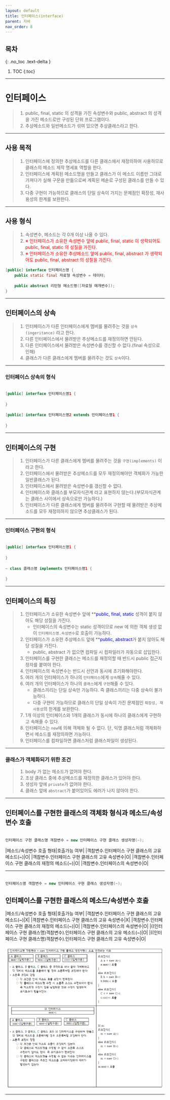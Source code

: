 ```yaml
---
layout: default
title: 인터페이스(interface)
parent: 자바
nav_order: 8
---
```

## 목차
{: .no_toc .text-delta }

1. TOC
{:toc}
---

# **인터페이스**
> 1. public, final, static 의 성격을 가진 속성변수와 public, abstract 의 성격을 가진 메소드로만 구성된 단위 프로그램이다.
> 2. 추상메소드와 일반메소드가 섞여 있으면 추상클래스라고 한다.

---

## **사용 목적**
> 1. 인터페이스에 정의한 추상메소드를 다른 클래스에서 재정의하여 사용하므로 클래스의 메소드 제작 명세표 역할을 한다.
> 2. 인터페이스에 계획된 메소드명을 만들고 클래스가 이 메소드 이름만 그대로 가져다가 실해 구문을 만듦으로써 계획된 메솓로 구성된 클래스를 만들 수 있다.
> 3. 다중 구현이 가능하므로 클래스의 단일 상속이 가지는 문제점인 확장성, 재사용성의 한계를 보완한다.

---

## **사용 형식**
> 1. 속성변수, 메소드는 각 0개 이상 나올 수 있다.
> 2. <font color='#ff0000'>※ 인터페이스가 소유한 속성변수 앞에 public, final, static 이 생략되어도 public, final, static 의 성질을 가진다.</font>
> 3. <font color='#ff0000'>※ 인터페이스가 소유한 추상메소드 앞에 public, final, abstract 가 생략되어도 public, final, abstract 의 성질을 가진다.</font>

```java
[public] interface 인터페이스명 {
    public static final 자료형 속성변수 = 데이터;
    
    public abstract 리턴형 메소드명([자료형 매개변수]);
}
```

---

## **인터페이스의 상속**
> 1. 인터페이스가 다른 인터페이스에게 멤버를 물려주는 것을 `상속(ingeritance)` 라고 한다.
> 2. 다른 인터페이스에서 물려받은 추상메소드를 재정의하면 안된다.
> 3. 다른 인터페이스에서 물려받은 속성변수를 갱신할 수 없다.(final 속성으로 인해)
> 4. 클래스가 다른 클래스에게 멤버를 물려주는 것도 `상속`이다.

---

### **인터페이스 상속의 형식**

```java

[public] interface 인터페이스명1 {
    
}

[public] interface 인터페이스명2 extends 인터페이스명1 {

}

```

---

## **인터페이스의 구현**
> 1. 인터페이스가 다른 클래스에게 멤버를 물려주는 것을 `구현(implements)` 이라고 한다.
> 2. 인터페이스에서 물려받은 추상메소드를 모두 재정의해야만 객체화가 가능한 일반클래스가 된다.
> 3. 인터페이스에서 물려받은 속성변수를 갱신할 수 없다.
> 4. 인터페이스와 클래스를 부모자식관계 라고 표현하지 않는다.(부모자식관계는 클래스 사이에서 상속으로만 가능하다.)
> 5. 인터페이스가 다른 클래스에게 멤버를 물려주어 구현할 때 물려받은 추상메소드를 모두 재정의하지 않으면 추상클래스가 된다.

---

### **인터페이스 구현의 형식**

```java

[public] interface 인터페이스명1 {
    
}

~ class 클래스명 implements 인터페이스명1 {

}

```

---

## **인터페이스의 특징**
> 1. 인터페이스가 소유한 속성변수 앞에 **<font color='#0101DF'>public, final, static</font> 성격이 붙지 않아도 해당 성질을 가진다.
>    + 인터페이스의 속성변수는 static 성격이므로 new 에 의한 객체 생성 없이 `인터페이스명.속성변수`로 호출이 가능하다.
> 2. 인터페이스가 소유한 추상메소드 앞에 **<font color='#0101DF'>public, abstract</font>가 붙지 않아도 해당 성질을 가진다.
>    + public, abstract 가 없으면 컴파일 시 컴파일러가 자동으로 삽입한다.
> 3. 인터페이스를 구현한 클래스는 메소드를 재정의할 때 반드시 public 접근지정자를 붙여야 한다.
> 4. 인터페이스의 속성변수는 반드시 선언과 동시에 초기화해야한다.
> 5. 여러 개의 인터페이스가 하나의 `인터페이스`에게 `상속`해줄 수 있다.
> 6. 여러 개의 인터페이스가 하나의 `클래스`에게 `구현`해줄 수 있다.
>    + 클래스끼리는 단일 상속만 가능하다. 즉 클래스끼리는 다중 상속이 불가능하다.
>    + 다중 구현이 가능하므로 클래스의 단일 상속이 가진 문제점인 `확장성, 재사용성`의 한계를 보완한다.
> 7. 1개 이상의 인터페이스와 1개의 클래스가 동시에 하나의 클래스에게 구현하고 속해줄 수 있다.
> 8. 인터페이스는 `new`에 의해 객체화 될 수 없다. 단, 익명 클래스처럼 객체화하면서 메소드를 재정의하면 가능하다.
> 9. 인터페이스를 컴파일하면 클래스처럼 클래스파일이 생성된다.

---

### **클래스가 객체화되기 위한 조건**
> 1. body 가 없는 메소드가 없어야 한다.
> 2. 조상 클래스 중에 추상메소드를 재정의한 클래스가 있어야 한다.
> 3. 생성자 앞에 `private`가 없어야 한다.
> 4. 클래스 앞에 `abstract`가 붙어있어도 에러가 나지 않아야 한다.

---

## **인터페이스를 구현한 클래스의 객체화 형식과 메소드/속성변수 호출**

```java

인터페이스 구현 클래스명 객참변수 = new 인터페이스 구현 클래스 생성자명(~);

```

|메소드/속성변수 호출 형태|호출가능 여부|
|객참변수.인터페이스 구현 클래스의 고유메소드(~)|O|
|객참변수.인터페이스 구현 클래스의 고유 속성변수|O|
|객참변수.인터페이스 구현 클래스의 재정의 메소드(~)|O|
|객참변수.인터페이스의 속성변수|O|

---

```java

인터페이스명 객참변수 = new 인터페이스 구현 클래스 생성자명(~);

```

## **인터페이스를 구현한 클래스의 메소드/속성변수 호출**

|메소드/속성변수 호출 형태|호출가능 여부|
|객참변수.인터페이스 구현 클래스의 고유메소드(~)|X|
|객참변수.인터페이스 구현 클래스의 고유 속성변수|X|
|객참변수.인터페이스 구현 클래스의 재정의 메소드(~)|O|
|객참변수.인터페이스의 속성변수|O|
|((인터페이스 구현 클래스명)객참변수).인터페이스 구현 클래스의 고유 메소드(~)|O|
|((인터페이스 구현 클래스명)객참변수).인터페이스 구현 클래스의 고유 속성변수|O|

![](../../assets/images/java/interface.png)





















 
---
